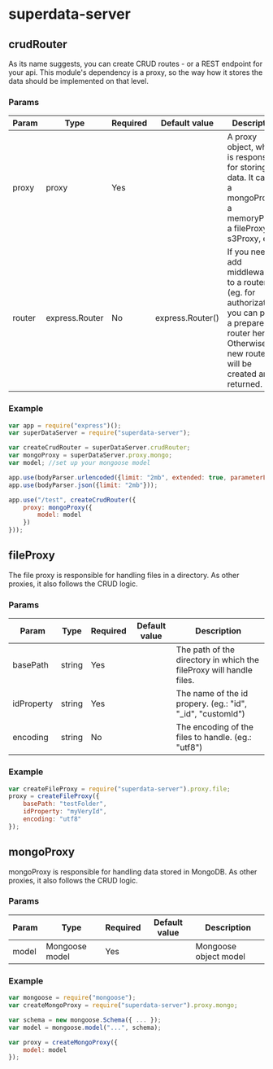 # superdata-server

## crudRouter

As its name suggests, you can create CRUD routes - or a REST endpoint for your api. This module's dependency is a proxy, so the way how it stores the data should be implemented on that level.

### Params

Param	| Type	| Required	| Default value	| Description
---		| ---	| ---		| ---			| ---
proxy	| proxy | Yes		|				| A proxy object, which is responsible for storing the data. It can be a mongoProxy, a memoryProxy, a fileProxy, an s3Proxy, etc.
router	| express.Router | No | express.Router() | If you need to add middlewares to a router (eg. for authorization) you can pass a prepared router here. Otherwise a new router will be created and returned.


### Example

```javascript
var app = require("express")();
var superDataServer = require("superdata-server");

var createCrudRouter = superDataServer.crudRouter;
var mongoProxy = superDataServer.proxy.mongo;
var model; //set up your mongoose model

app.use(bodyParser.urlencoded({limit: "2mb", extended: true, parameterLimit: 10000}));
app.use(bodyParser.json({limit: "2mb"}));

app.use("/test", createCrudRouter({
	proxy: mongoProxy({
		model: model
	})
}));
```

## fileProxy

The file proxy is responsible for handling files in a directory. As other proxies, it also follows the CRUD logic.

### Params

Param	| Type	| Required	| Default value	| Description
---		| ---	| ---		| ---			| ---
basePath | string | Yes | | The path of the directory in which the fileProxy will handle files.
idProperty | string | Yes | | The name of the id propery. (eg.: "id", "_id", "customId")
encoding | string | No | | The encoding of the files to handle. (eg.: "utf8")


### Example

```javascript
var createFileProxy = require("superdata-server").proxy.file;
proxy = createFileProxy({
	basePath: "testFolder",
	idProperty: "myVeryId",
	encoding: "utf8"
});
```

## mongoProxy

mongoProxy is responsible for handling data stored in MongoDB. As other proxies, it also follows the CRUD logic.

### Params

Param	| Type	| Required	| Default value	| Description
---		| ---	| ---		| ---			| ---
model | Mongoose model | Yes | | Mongoose object model


### Example

```javascript
var mongoose = require("mongoose");
var createMongoProxy = require("superdata-server").proxy.mongo;

var schema = new mongoose.Schema({ ... });
var model = mongoose.model("...", schema);

var proxy = createMongoProxy({
	model: model
});
```
